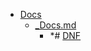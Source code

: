 - <a href = "F:\Node_projects\Node_Way\NBase\_Md\_Index\_Git.old\contaners\Learn_this\_in_stash\_stash_2\Dnf\Docs\cat.Docs\dir.Docs.md">Docs</a>
    - <a href = "F:\Node_projects\Node_Way\NBase\_Md\_Index\_Git.old\contaners\Learn_this\_in_stash\_stash_2\Dnf\Docs\_Docs.md">_Docs.md</a>
        - *# [DNF](https://docs.fedoraproject.org/ru/fedora/rawhide/system-administrators-guide/package-management/DNF/)
